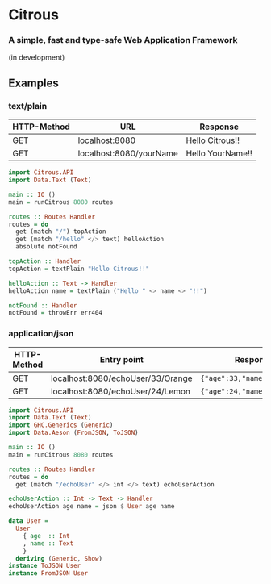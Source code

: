 # Citrous

### A simple, fast and type-safe Web Application Framework

(in development)

## Examples

### text/plain

|HTTP-Method|URL|Response|
|---|---|---|
|GET|localhost:8080|Hello Citrous!!|
|GET|localhost:8080/yourName  |Hello YourName!!|

```haskell
import Citrous.API
import Data.Text (Text)

main :: IO ()
main = runCitrous 8080 routes

routes :: Routes Handler
routes = do
  get (match "/") topAction
  get (match "/hello" </> text) helloAction
  absolute notFound

topAction :: Handler
topAction = textPlain "Hello Citrous!!"

helloAction :: Text -> Handler
helloAction name = textPlain ("Hello " <> name <> "!!")

notFound :: Handler
notFound = throwErr err404
```

### application/json

|HTTP-Method|Entry point|Response|
|---|---|---|
|GET|localhost:8080/echoUser/33/Orange|`{"age":33,"name":"Orange"}`|
|GET|localhost:8080/echoUser/24/Lemon|`{"age":24,"name":"Lemon"}`|

```haskell
import Citrous.API
import Data.Text (Text)
import GHC.Generics (Generic)
import Data.Aeson (FromJSON, ToJSON)

main :: IO ()
main = runCitrous 8080 routes

routes :: Routes Handler
routes = do
  get (match "/echoUser" </> int </> text) echoUserAction

echoUserAction :: Int -> Text -> Handler
echoUserAction age name = json $ User age name

data User =
  User
    { age  :: Int
    , name :: Text
    }
  deriving (Generic, Show)
instance ToJSON User
instance FromJSON User
```

